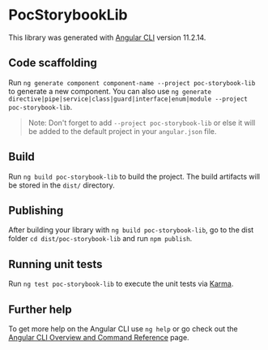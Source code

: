 # PocStorybookLib

This library was generated with [Angular CLI](https://github.com/angular/angular-cli) version 11.2.14.

## Code scaffolding

Run `ng generate component component-name --project poc-storybook-lib` to generate a new component. You can also use `ng generate directive|pipe|service|class|guard|interface|enum|module --project poc-storybook-lib`.
> Note: Don't forget to add `--project poc-storybook-lib` or else it will be added to the default project in your `angular.json` file. 

## Build

Run `ng build poc-storybook-lib` to build the project. The build artifacts will be stored in the `dist/` directory.

## Publishing

After building your library with `ng build poc-storybook-lib`, go to the dist folder `cd dist/poc-storybook-lib` and run `npm publish`.

## Running unit tests

Run `ng test poc-storybook-lib` to execute the unit tests via [Karma](https://karma-runner.github.io).

## Further help

To get more help on the Angular CLI use `ng help` or go check out the [Angular CLI Overview and Command Reference](https://angular.io/cli) page.
